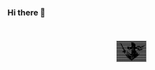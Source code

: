 ### Hi there 👋
<center>
<p>&nbsp;</p>
<div><code><span class="ascii" style="color: white; background: black; display: inline-block; white-space: pre; letter-spacing: 0; line-height: 1.4; font-family: 'Consolas','BitstreamVeraSansMono','CourierNew',Courier,monospace; font-size: 1px; border: 1px solid lightgray;">@@@@@@@@@@@@@@@@@@@@@@@@@@@@@@@@@@@@@@@@@@@@@@@@@@@@@@@@@@@@@@@@@@@@@@@@@@@@@@@@@@@@@@@@@@@@@@@@@@@@
@@@@@@@@@@@@@@@@@@@@@@@@@@@@@@@@@@@@@@@@@@@@@@@@(#%&amp;&amp;@@@@@@@@@@@@@@@@@@@@@@@@@@@@@@@@@@@@@@@@@@@@@@@
@@@@@@@@@@@@@@@@@@@@@@@@@@@@@@@@@@@@@@@@@@@@@@@@@@       ,@@@@@@@@@@@@@@@@@@@@@@@@@@@@@@@@@@@@@@@@@@
@@@@@@@@@@@(%&amp; *@@@@@@@@@@@@@@@@@@@@@@@@@@@@@@@@@@,          #@@@@@@@@@@@@@@@@@@@@@@@@@@@@@@@@@@@@@@
@@@@@@@@@@@@@@@  @@@@@@@@@@@@@@@@@@@@@@@@@@@@@@@@@/            %@@@@@@@@@@@@@@@@@@@@@@@@@@@@@@@@@@@@
@@@@@@@@@@@@@@%   &amp;@@@@@@@@@@@@@@@@@@@@@@@@@@@@@@@.             @@@@@@@@@@@@@@@@@@@@@@@@@@@@@@@@@@@@
@@@@@@@@@@@@@@@@@  #@@@@@@@@@@@@@@@@@@@@@@@@@@@@@@@%.           @@@@@@@@@@@@@@@@@@@@@@@@@@@&amp;* (@@@@@
@@@@@@@@@@@@@@@@/#, *@@@@@@@@@@@@@@@@@@@&amp;,(@@@@@@@,             @@@@@@(.      /@@@@@&amp;(*.    *@@@@@@@
@@@@@@@@@@@@@@@@@@%  .@@@@@@@@@@@@@@    (&amp;@@@@(&amp;@#   ../(#      @#.                      *@@@@@@@@@@
@@@@@@@@@@@@@@@@@@@@@  &amp;@@@@@@@@@@@@&amp;                               &amp;@@@@@@@@@@   .(&amp;@@@@@@@@@@@@@@@
@@@@@@@@@@@@@@@@@@@%/   %@@@@@@@@@@@@.   #@@@        /@@#        ..         &amp;@@@@@@@@@@@&amp;%%@@@@@@@@@
@@@@@@@@@@@@@@@@@@@@@@(  /@@@@@@@@@@@@(         *%#*       .  .@@&amp;&amp;@@@%     .#&amp;&amp;#*      %@@@@@@@@@@@
@@@@@@@@@@@@@@@@@@@@@@&amp;(  .@@@@@@@@@@@@@@@@#/#@@@@% .&amp;%@%     .@@@@@@@#              @@@@@@@@@@@@@@@
@@@@@@@@@@@@@@@@@@@@@@@@/     .%@@@@@@@@@@@@@@@@@@&amp;             @@@@@@@@@@@&amp;#((%@@@@@@@@@@@@@@@@@@@@
@@@@@@@@@@@@@@@@@@@@@@#/      @@@@@@,@@@@@@@@@@@@@&amp;              #@@@@@@@@@@@@@@@@@@@@@@@@@@@@@@@@@@
@@@@@@@@@@@@@@@@@@@(  *        %@@@@ .@@@@@@@@@@@@#                (@@@@@@@@@@@@@@@@@@@@@@@@@@@@@@@@
@@@@@@@@@@@@@@@@@@@@@@@@.    %@&amp;/@@@/  /@@@@@@@@@@*                /@@@@@@@@@@@@@@@@@@@@@@@@@@@@@@@@
@@@@@@@@@@@@@@@@@@@@@@@@@@@* @@@@.,@@@(   /@@@@@@@&amp;              .@,    /@@@@@%@@@@@@@@@@@@@@@@@@@@@
@@@@@@@@@@@@@@@@@@@@@@@@@@@@@@@@@@#  *@@@/    ,%%,     *&amp;       *       (@@&amp;.*@@@@@@@@@@@@@@@@@@@@@@
@@@@@@@@@@@@@@@@@@@@@@@@@@@@@@* ,@@@*   (@@@/       **                 /&amp;   @@@@@@@@@@@@@@@@@@@@@@@@
@@@@@@@@@@@@@@@@@@@@@@@@@@@@@@@@(   %@*    ,@@@@(      .,                 @@@@@@@@@@@@@@@@@@@@@@@@@@
@@@@@@@@@@@@@@@@@@@@@@@@@@@@@@@&amp;..(    (,       *%&amp;&amp;%*                 ,@@@@@@@@@@@@@@@@@@@@@@@@@@@@
@@@@@@@@@@@@@@@@@@@@@@@@@@@@@@@@@@%                                  &amp;@@@@@@@@@@@@@@@@@@@@@@@@@@@@@@
@@@@@@@@@@@@@@@@@@@@@@@@@@@@@@@@@@@&amp;@&amp;                 /@@        #@@@@@@@@@@@@@@@@@@@@@@@@@@@@@@@@@
@@@@@@@@@@@@@@@@@@@@@@@@@@@@@@@@@@@@@% .*#,     %@@@@@#.       #@@@@@@@@@@@@@@@@@@@@@@@@@@@@@@@@@@@@
@@@@@@@@@@@@@@@@@@@@@@@@@@@@@@@@@@@@@@@@&amp;.                 ,@@@@@@@@@@@@@@@@@@@@@@@@@@@@@@@@@@@@@@@@
@@@@@@@@@@@@@@@@@@@@@@@@@@@@@@@@@@@@@@@@@@@@,            @@@@@@@@@@@@@@@@@@@@@@@@@@@@@@@@@@@@@@@@@@@
@@@@@@@@@@@@@@@@@@@@@@@@@@@@@@@@@@@@@@@@@@@@@@@#      @@@@@@@@@@@@@@@@@@@@@@@@@@@@@@@@@@@@@@@@@@@@@@
@@@@@@@@@@@@@@@@@@@@@@@@@@@@@@@@@@@@@@@@@@@@@@@@@@&amp;@@@@@@@@@@@@@@@@@@@@@@@@@@@@@@@@@@@@@@@@@@@@@@@@@
@@@@@@@@@@@@@@@@@@@@@@@@@@@@@@@@@@@@@@@@@@@@@@@@@@@@@@@@@@@@@@@@@@@@@@@@@@@@@@@@@@@@@@@@@@@@@@@@@@@@
</span></code></div>
<p>&nbsp;</p>
<center>

<!--
**Tharuka-Sandaruwan/Tharuka-Sandaruwan** is a ✨ _special_ ✨ repository because its `README.md` (this file) appears on your GitHub profile.


Here are some ideas to get you started:

- 🔭 I’m currently working on ...
- 🌱 I’m currently learning ...
- 👯 I’m looking to collaborate on ...
- 🤔 I’m looking for help with ...
- 💬 Ask me about ...
- 📫 How to reach me: ...
- 😄 Pronouns: ...
- ⚡ Fun fact: ...
-->
